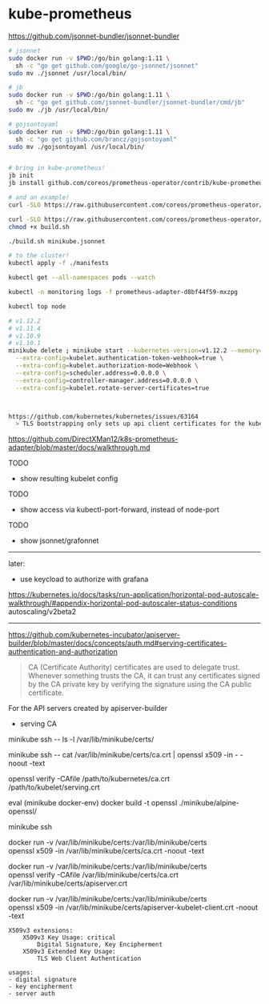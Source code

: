 # kube-prometheus

https://github.com/jsonnet-bundler/jsonnet-bundler

```bash
# jsonnet
sudo docker run -v $PWD:/go/bin golang:1.11 \
  sh -c "go get github.com/google/go-jsonnet/jsonnet"
sudo mv ./jsonnet /usr/local/bin/

# jb
sudo docker run -v $PWD:/go/bin golang:1.11 \
  sh -c "go get github.com/jsonnet-bundler/jsonnet-bundler/cmd/jb"
sudo mv ./jb /usr/local/bin/

# gojsontoyaml
sudo docker run -v $PWD:/go/bin golang:1.11 \
  sh -c "go get github.com/brancz/gojsontoyaml"
sudo mv ./gojsontoyaml /usr/local/bin/


# bring in kube-prometheus!
jb init
jb install github.com/coreos/prometheus-operator/contrib/kube-prometheus/jsonnet/kube-prometheus

# and an example!
curl -SLO https://raw.githubusercontent.com/coreos/prometheus-operator/master/contrib/kube-prometheus/examples/minikube.jsonnet

curl -SLO https://raw.githubusercontent.com/coreos/prometheus-operator/master/contrib/kube-prometheus/build.sh
chmod +x build.sh

./build.sh minikube.jsonnet

# to the cluster!
kubectl apply -f ./manifests

kubectl get --all-namespaces pods --watch

kubectl -n monitoring logs -f prometheus-adapter-d8bf44f59-mxzpg

kubectl top node


```


```bash
# v1.12.2
# v1.11.4
# v1.10.9
# v1.10.1
minikube delete ; minikube start --kubernetes-version=v1.12.2 --memory=4096 --bootstrapper=kubeadm --vm-driver kvm2 \
  --extra-config=kubelet.authentication-token-webhook=true \
  --extra-config=kubelet.authorization-mode=Webhook \
  --extra-config=scheduler.address=0.0.0.0 \
  --extra-config=controller-manager.address=0.0.0.0 \
  --extra-config=kubelet.rotate-server-certificates=true



https://github.com/kubernetes/kubernetes/issues/63164
  > TLS bootstrapping only sets up api client certificates for the kubelet currently. If you want a serving cert for the kubelet that is signed by the apiserver's --kubelet-certificate-authority you must provide it. Otherwise the kubelet generates a self-signed serving cert.


```






https://github.com/DirectXMan12/k8s-prometheus-adapter/blob/master/docs/walkthrough.md

TODO
- show resulting kubelet config



TODO
- show access via kubectl-port-forward, instead of node-port


TODO
- show jsonnet/grafonnet


---
later:
- use keycload to authorize with grafana



https://kubernetes.io/docs/tasks/run-application/horizontal-pod-autoscale-walkthrough/#appendix-horizontal-pod-autoscaler-status-conditions
autoscaling/v2beta2


---

https://github.com/kubernetes-incubator/apiserver-builder/blob/master/docs/concepts/auth.md#serving-certificates-authentication-and-authorization

> CA (Certificate Authority) certificates are used to delegate trust. Whenever something trusts the CA, it can trust any certificates signed by the CA private key by verifying the signature using the CA public certificate.

For the API servers created by apiserver-builder
- serving CA


minikube ssh -- ls -l /var/lib/minikube/certs/

minikube ssh -- cat /var/lib/minikube/certs/ca.crt | openssl x509 -in - -noout -text

openssl verify -CAfile /path/to/kubernetes/ca.crt /path/to/kubelet/serving.crt


eval (minikube docker-env)
docker build -t openssl ./minikube/alpine-openssl/

minikube ssh

docker run -v /var/lib/minikube/certs:/var/lib/minikube/certs \
  openssl x509 -in /var/lib/minikube/certs/ca.crt -noout -text

docker run -v /var/lib/minikube/certs:/var/lib/minikube/certs \
  openssl verify -CAfile /var/lib/minikube/certs/ca.crt /var/lib/minikube/certs/apiserver.crt


docker run -v /var/lib/minikube/certs:/var/lib/minikube/certs \
  openssl x509 -in /var/lib/minikube/certs/apiserver-kubelet-client.crt -noout -text

    X509v3 extensions:
        X509v3 Key Usage: critical
            Digital Signature, Key Encipherment
        X509v3 Extended Key Usage: 
            TLS Web Client Authentication

    usages:
    - digital signature
    - key encipherment
    - server auth

